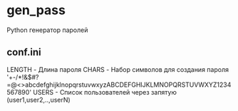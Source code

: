 # gen_pass
 Python генератор паролей

## conf.ini
 LENGTH - Длина пароля
 CHARS - Набор символов для создания пароля '+-/*!&$#?=@<>abcdefghijklnopqrstuvwxyzABCDEFGHIJKLMNOPQRSTUVWXYZ1234567890'
 USERS - Cписок пользователей через запятую (user1,user2,..,userN)
